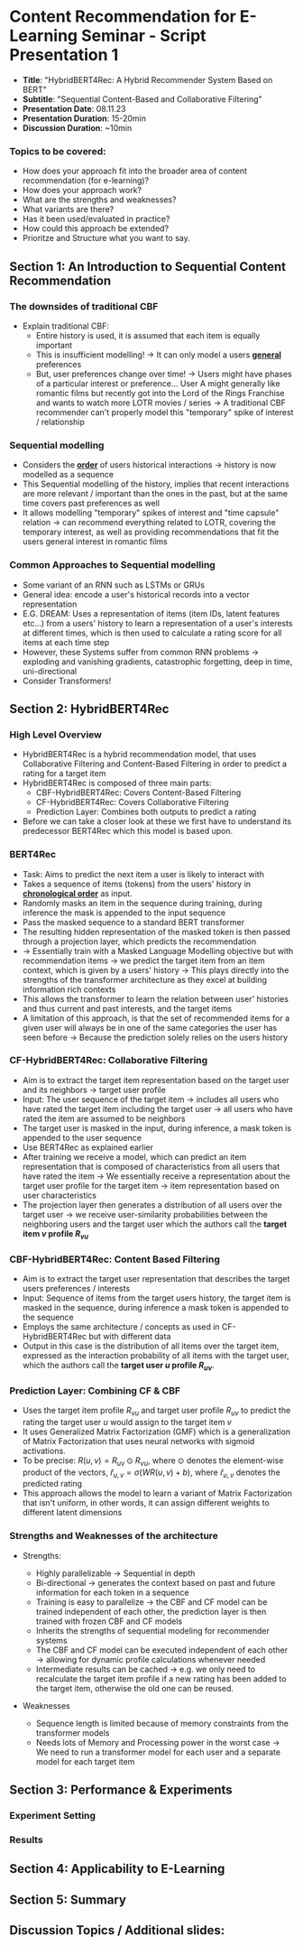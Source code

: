 # Content Recommendation for E-Learning Seminar - Script Presentation 1
- **Title**: "HybridBERT4Rec: A Hybrid Recommender System Based on BERT"
- **Subtitle**: "Sequential Content-Based and Collaborative Filtering"
- **Presentation Date**: 08.11.23
- **Presentation Duration**: 15-20min
- **Discussion Duration**: ~10min
### Topics to be covered:
- How does your approach fit into the broader area of content recommendation (for e-learning)?
- How does your approach work?
- What are the strengths and weaknesses?
- What variants are there?
- Has it been used/evaluated in practice?
- How could this approach be extended?
- Prioritze and Structure what you want to say.

## Section 1: An Introduction to Sequential Content Recommendation

### The downsides of traditional CBF
- Explain traditional CBF: 
  - Entire history is used, it is assumed that each item is equally important
  - This is insufficient modelling! → It can only model a users **<u>general</u>** preferences
  - But, user preferences change over time! → Users might have phases of a particular interest or preference... User A might generally like romantic films but recently got into the Lord of the Rings Franchise and wants to watch more LOTR movies / series → A traditional CBF recommender can't properly model this "temporary" spike of interest / relationship

### Sequential modelling
- Considers the **<u>order</u>** of users historical interactions → history is now modelled as a sequence
- This Sequential modelling of the history, implies that recent interactions are more relevant / important than the ones in the past, but at the same time covers past preferences as well
- It allows modelling "temporary" spikes of interest and "time capsule" relation → can recommend everything related to LOTR, covering the temporary interest, as well as providing recommendations that fit the users general interest in romantic films

### Common Approaches to Sequential modelling
- Some variant of an RNN such as LSTMs or GRUs
- General idea: encode a user's historical records into a vector representation
- E.G. DREAM: Uses a representation of items (item IDs, latent features etc...) from a users' history to learn a representation of a user's interests at different times, which is then used to calculate a rating score for all items at each time step
- However, these Systems suffer from common RNN problems → exploding and vanishing gradients, catastrophic forgetting, deep in time, uni-directional
- Consider Transformers!

## Section 2: HybridBERT4Rec

### High Level Overview
- HybridBERT4Rec is a hybrid recommendation model, that uses Collaborative Filtering and Content-Based Filtering in order to predict a rating for a target item
- HybridBERT4Rec is composed of three main parts:
  - CBF-HybridBERT4Rec: Covers Content-Based Filtering
  - CF-HybridBERT4Rec: Covers Collaborative Filtering
  - Prediction Layer: Combines both outputs to predict a rating
- Before we can take a closer look at these we first have to understand its predecessor BERT4Rec which this model is based upon.

### BERT4Rec
- Task: Aims to predict the next item a user is likely to interact with
- Takes a sequence of items (tokens) from the users' history in **<u>chronological order</u>** as input.
- Randomly masks an item in the sequence during training, during inference the mask is appended to the input sequence
- Pass the masked sequence to a standard BERT transformer
- The resulting hidden representation of the masked token is then passed through a projection layer, which predicts the recommendation
-  → Essentially train with a Masked Language Modelling objective but with recommendation items → we predict the target item from an item context, which is given by a users' history → This plays directly into the strengths of the transformer architecture as they excel at building information rich contexts
- This allows the transformer to learn the relation between user' histories and thus current and past interests, and the target items
- A limitation of this approach, is that the set of recommended items for a given user will always be in one of the same categories the user has seen before → Because the prediction solely relies on the users history

### CF-HybridBERT4Rec: Collaborative Filtering
- Aim is to extract the target item representation based on the target user and its neighbors → target user profile
- Input: The user sequence of the target item -> includes all users who have rated the target item including the target user → all users who have rated the item are assumed to be neighbors
- The target user is masked in the input, during inference, a mask token is appended to the user sequence
- Use BERT4Rec as explained earlier
- After training we receive a model, which can predict an item representation that is composed of characteristics from all users that have rated the item → We essentially receive a representation about the target user profile for the target item → item representation based on user characteristics
- The projection layer then generates a distribution of all users over the target user -> we receive user-similarity probabilities between the neighboring users and the target user which the authors call the **target item $v$ profile $R_{vu}$**

### CBF-HybridBERT4Rec: Content Based Filtering
- Aim is to extract the target user representation that describes the target users preferences / interests
- Input: Sequence of items from the target users history, the target item is masked in the sequence, during inference a mask token is appended to the sequence
- Employs the same architecture / concepts as used in CF-HybridBERT4Rec but with different data
- Output in this case is the distribution of all items over the target item, expressed as the interaction probability of all items with the target user, which the authors call the **target user $u$ profile $R_{uv}$**.

### Prediction Layer: Combining CF & CBF
- Uses the target item profile $R_{vu}$ and target user profile $R_{uv}$ to predict the rating the target user $u$ would assign to the target item $v$
- It uses Generalized Matrix Factorization (GMF) which is a generalization of Matrix Factorization that uses neural networks with sigmoid activations.
- To be precise: $R(u,v) = R_{uv} \odot R_{vu}$, where $\odot$ denotes the element-wise product of the vectors, $\hat{r}_{u,v} = \sigma(WR(u,v) + b)$, where $\hat{r}_{u,v}$ denotes the predicted rating
- This approach allows the model to learn a variant of Matrix Factorization that isn't uniform, in other words, it can assign different weights to different latent dimensions

### Strengths and Weaknesses of the architecture

- Strengths:
  - Highly parallelizable → Sequential in depth
  - Bi-directional → generates the context based on past and future information for each token in a sequence
  - Training is easy to parallelize → the CBF and CF model can be trained independent of each other, the prediction layer is then trained with frozen CBF and CF models
  - Inherits the strengths of sequential modeling for recommender systems
  - The CBF and CF model can be executed independent of each other → allowing for dynamic profile calculations whenever needed
  - Intermediate results can be cached → e.g. we only need to recalculate the target item profile if a new rating has been added to the target item, otherwise the old one can be reused.

- Weaknesses
  - Sequence length is limited because of memory constraints from the transformer models
  - Needs lots of Memory and Processing power in the worst case → We need to run a transformer model for each user and a separate model for each target item

## Section 3: Performance & Experiments

### Experiment Setting

### Results

## Section 4: Applicability to E-Learning

## Section 5: Summary

## Discussion Topics / Additional slides: